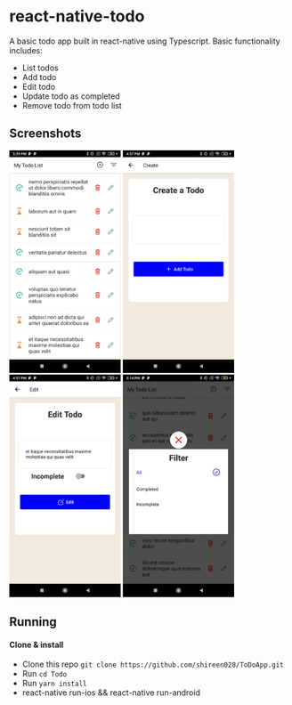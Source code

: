 # react-native-todo

A basic todo app built in react-native using Typescript. Basic functionality includes:

- List todos
- Add todo
- Edit todo
- Update todo as completed
- Remove todo from todo list


## Screenshots
<p>
<img width="200" alt="Screen Shot 1" src="https://github.com/shireen028/ToDoApp/blob/main/Screenshot_List_Todo.jpg">
 <img width="200" alt="Screen Shot 2" src="https://github.com/shireen028/ToDoApp/blob/main/Screenshot_Create_Todo.jpg">
 <img width="200" alt="Screen Shot 3" src="https://github.com/shireen028/ToDoApp/blob/main/Screenshot_Update_Todo.jpg">
 <img width="200" alt="Screen Shot 4" src="https://github.com/shireen028/ToDoApp/blob/main/Screenshot_Filter_Todo.jpg">
</p>

 ## Running

#### Clone & install

* Clone this repo `git clone https://github.com/shireen028/ToDoApp.git`
* Run `cd Todo`
* Run `yarn install`
* react-native run-ios && react-native run-android


